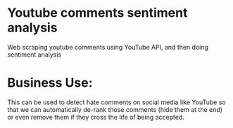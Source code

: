 # Youtube comments sentiment analysis

Web scraping youtube comments using YouTube API, and then doing sentiment analysis

# Business Use:  
This can be used to detect hate comments on social media like YouTube so that we can automatically de-rank those comments (hide them at the end) or even remove them if they cross the life of being accepted.
